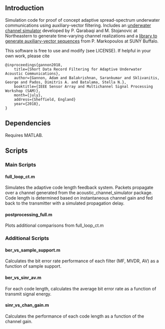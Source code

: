 ## Introduction

Simulation code for proof of concept adaptive spread-spectrum underwater communications using auxiliary-vector filtering. Includes an [underwater channel simulator](http://millitsa.coe.neu.edu/?q=projects) developed by P. Qarabaqi and M. Stojanovic at Northeastern to generate time-varying channel realizations and a [library to generate auxiliary-vector sequences](http://www.eng.buffalo.edu/~pmarkopo/av.php) from P. Markopoulos at SUNY Buffalo. 

This software is free to use and modify (see LICENSE). If helpful in your own work, please cite 

```
@inproceedings{gannon2018,
	title={Short Data Record Filtering for Adaptive Underwater Acoustic Communications},
	author={Gannon, Adam and Balakrishnan, Sarankumar and Sklivanitis, George and Pados, Dimitris A. and Batalama, Stella N.},
	booktitle={IEEE Sensor Array and Multichannel Signal Processing Workshop (SAM)},
	month={july},
	address={Sheffield, England}
	year={2018},
}
```

## Dependencies
Requires MATLAB. 

## Scripts 

### Main Scripts

#### full_loop_ct.m
Simulates the adaptive code length feedback system. Packets propagate over a channel generated from the acoustic_channel_simulator package. Code length is determined based on instantaneous channel gain and fed back to the transmitter with a simulated propagation delay. 

#### postprocessing_full.m
Plots additional comparisons from full_loop_ct.m

### Additional Scripts

#### ber_vs_sample_support.m
Calculates the bit error rate performance of each filter (MF, MVDR, AV) as a function of sample support. 

#### ber_vs_sinr_av.m
For each code length, calculates the average bit error rate as a function of transmit signal energy. 

#### sinr_vs_chan_gain.m
Calculates the performance of each code length as a function of the channel gain. 


